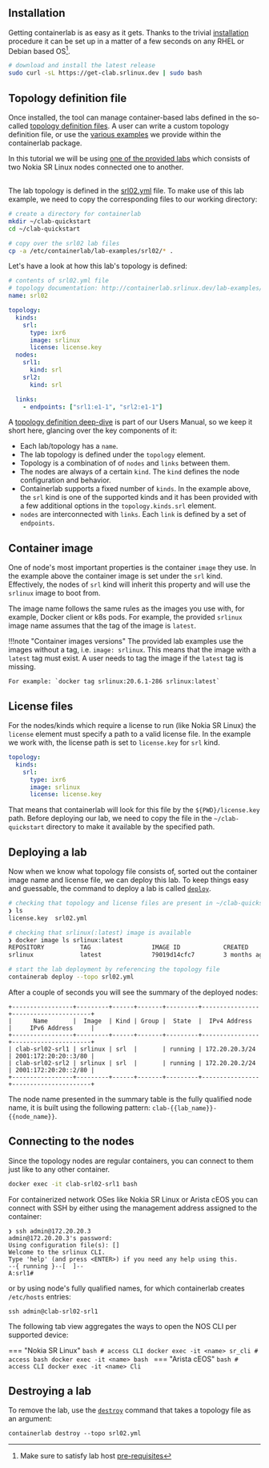 <script type="text/javascript" src="https://cdn.jsdelivr.net/gh/hellt/drawio-js@main/embed2.js?&fetch=https%3A%2F%2Fraw.githubusercontent.com%2Fsrl-wim%2Fcontainerlab-diagrams%2Fmain%2Fcontainerlab.drawio" async></script>

## Installation
Getting containerlab is as easy as it gets. Thanks to the trivial [installation](install.md) procedure it can be set up in a matter of a few seconds on any RHEL or Debian based OS[^1].

```bash
# download and install the latest release
sudo curl -sL https://get-clab.srlinux.dev | sudo bash
```

## Topology definition file
Once installed, the tool can manage container-based labs defined in the so-called [topology definition files](). A user can write a custom topology definition file, or use the [various examples](lab-examples/lab-examples.md) we provide within the containerlab package.

In this tutorial we will be using [one of the provided labs](lab-examples/two-srls.md) which consists of two Nokia SR Linux nodes connected one to another.

<center><div class="mxgraph" style="max-width:100%;border:1px solid transparent;" data-mxgraph="{&quot;page&quot;:10,&quot;zoom&quot;:1.5,&quot;highlight&quot;:&quot;#0000ff&quot;,&quot;nav&quot;:true,&quot;check-visible-state&quot;:true,&quot;resize&quot;:true,&quot;url&quot;:&quot;https://raw.githubusercontent.com/srl-wim/containerlab-diagrams/main/containerlab.drawio&quot;}"></div></center>

The lab topology is defined in the [srl02.yml](https://github.com/srl-wim/container-lab/blob/master/lab-examples/srl02/srl02.yml) file. To make use of this lab example, we need to copy the corresponding files to our working directory:

```bash
# create a directory for containerlab
mkdir ~/clab-quickstart
cd ~/clab-quickstart

# copy over the srl02 lab files
cp -a /etc/containerlab/lab-examples/srl02/* .
```

Let's have a look at how this lab's topology is defined:

```yaml
# contents of srl02.yml file
# topology documentation: http://containerlab.srlinux.dev/lab-examples/two-srls/
name: srl02

topology:
  kinds:
    srl:
      type: ixr6
      image: srlinux
      license: license.key
  nodes:
    srl1:
      kind: srl
    srl2:
      kind: srl

  links:
    - endpoints: ["srl1:e1-1", "srl2:e1-1"]
```

A [topology definition deep-dive](manual/topo-def-file.md) is part of our Users Manual, so we keep it short here, glancing over the key components of it:

* Each lab/topology has a `name`.
* The lab topology is defined under the `topology` element.
* Topology is a combination of of `nodes` and `links` between them.
* The nodes are always of a certain `kind`. The `kind` defines the node configuration and behavior.
* Containerlab supports a fixed number of `kinds`. In the example above, the `srl` kind is one of the supported kinds and it has been provided with a few additional options in the `topology.kinds.srl` element.
* `nodes` are interconnected with `links`. Each `link` is defined by a set of `endpoints`.

## Container image
One of node's most important properties is the container `image` they use. In the example above the container image is set under the `srl` kind.
Effectively, the nodes of `srl` kind will inherit this property and will use the `srlinux` image to boot from.

The image name follows the same rules as the images you use with, for example, Docker client or k8s pods. For example, the provided `srlinux` image name assumes that the tag of the image is `latest`.

!!!note "Container images versions"
    The provided lab examples use the images without a tag, i.e. `image: srlinux`. This means that the image with a `latest` tag must exist. A user needs to tag the image if the `latest` tag is missing.

    For example: `docker tag srlinux:20.6.1-286 srlinux:latest`

## License files
For the nodes/kinds which require a license to run (like Nokia SR Linux) the `license` element must specify a path to a valid license file.
In the example we work with, the license path is set to `license.key` for `srl` kind.

```yaml
topology:
  kinds:
    srl:
      type: ixr6
      image: srlinux
      license: license.key
```

That means that containerlab will look for this file by the `${PWD}/license.key` path. Before deploying our lab, we need to copy the file in the `~/clab-quickstart` directory to make it available by the specified path.

## Deploying a lab
Now when we know what topology file consists of, sorted out the container image name and license file, we can deploy this lab. To keep things easy and guessable, the command to deploy a lab is called [`deploy`](cmd/deploy.md).

```bash
# checking that topology and license files are present in ~/clab-quickstart
❯ ls
license.key  srl02.yml

# checking that srlinux(:latest) image is available
❯ docker image ls srlinux:latest
REPOSITORY          TAG                 IMAGE ID            CREATED             SIZE
srlinux             latest              79019d14cfc7        3 months ago        1.32GB

# start the lab deployment by referencing the topology file
containerab deploy --topo srl02.yml
```

After a couple of seconds you will see the summary of the deployed nodes:

```
+-----------------+---------+------+-------+---------+----------------+----------------------+
|      Name       |  Image  | Kind | Group |  State  |  IPv4 Address  |     IPv6 Address     |
+-----------------+---------+------+-------+---------+----------------+----------------------+
| clab-srl02-srl1 | srlinux | srl  |       | running | 172.20.20.3/24 | 2001:172:20:20::3/80 |
| clab-srl02-srl2 | srlinux | srl  |       | running | 172.20.20.2/24 | 2001:172:20:20::2/80 |
+-----------------+---------+------+-------+---------+----------------+----------------------+
```

The node name presented in the summary table is the fully qualified node name, it is built using the following pattern: `clab-{{lab_name}}-{{node_name}}`.

## Connecting to the nodes
Since the topology nodes are regular containers, you can connect to them just like to any other container.

```bash
docker exec -it clab-srl02-srl1 bash
```

For containerized network OSes like Nokia SR Linux or Arista cEOS you can connect with SSH by either using the management address assigned to the container:

```text
❯ ssh admin@172.20.20.3
admin@172.20.20.3's password:
Using configuration file(s): []
Welcome to the srlinux CLI.
Type 'help' (and press <ENTER>) if you need any help using this.
--{ running }--[  ]--
A:srl1#
```

or by using node's fully qualified names, for which containerlab creates `/etc/hosts` entries:

```
ssh admin@clab-srl02-srl1
```

The following tab view aggregates the ways to open the NOS CLI per supported device:

=== "Nokia SR Linux"
    ```bash
    # access CLI
    docker exec -it <name> sr_cli
    # access bash
    docker exec -it <name> bash
    ```
=== "Arista cEOS"
    ```bash
    # access CLI
    docker exec -it <name> Cli
    ```

## Destroying a lab
To remove the lab, use the [`destroy`](cmd/destroy.md) command that takes a topology file as an argument:

```
containerlab destroy --topo srl02.yml
```

[^1]: Make sure to satisfy lab host [pre-requisites](install.md#pre-requisites)